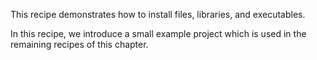 This recipe demonstrates how to install files, libraries, and executables.

In this recipe, we introduce a small example project which is used in the
remaining recipes of this chapter.
